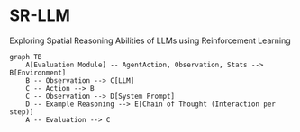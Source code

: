 # SR-LLM
Exploring Spatial Reasoning Abilities of LLMs using Reinforcement Learning

```mermaid
graph TB
    A[Evaluation Module] -- AgentAction, Observation, Stats --> B[Environment]
    B -- Observation --> C[LLM]
    C -- Action --> B
    C -- Observation --> D[System Prompt]
    D -- Example Reasoning --> E[Chain of Thought (Interaction per step)]
    A -- Evaluation --> C
```
